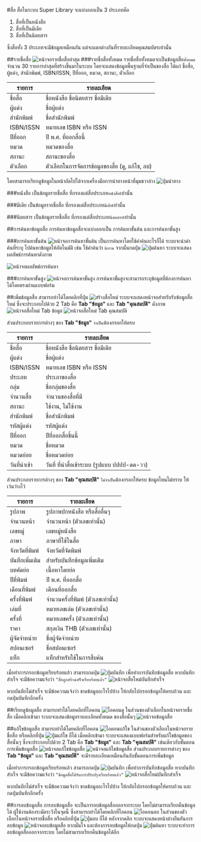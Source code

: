 #สื่อ
สื่อในระบบ Super Library จะแบ่งออกเป็น 3 ประเภทคือ

1. สื่อที่เป็นหนังสือ
2. สื่อที่เป็นมีเดีย
3. สื่อที่เป็นนิตยสาร

ซึ่งสื่อทั้ง 3 ประเภทจะมีข้อมูลเหมือนกัน แต่จะแตกต่างกันที่รายละเอียดคุณสมบัตรเท่านั้น

##รายชื่อสื่อ
![หน้าจอรายชื่อสื่อล่าสุด](images/screen/items/ItemsLatest.png)
###รายชื่อสื่อทั้งหมด
รายชื่อสื่อทั้งหมดจะเป็นข้อมูลสื่อ`ทั้งหมด` จำนวน 30 รายการล่าสุดที่สร้างขึ้นมาในระบบ โดยจะแสดงข้อมูลพื้นฐานที่จำเป็นของสื่อ ได้แก่ ชื่อสื่อ, ผู้แต่ง, สำนักพิมพ์, ISBN/ISSN, ปีที่ออก, หมวด, สถานะ, ตัวเลือก

รายการ       | รายละเอียด
------------ | -------------
ชื่อสื่อ | ชื่อหนังสือ ชื่อนิตยสาร ชื่อมีเดีย
ผู้แต่ง | ชื่อผู้แต่ง
สำนักพิมพ์ | ชื่อสำนักพิมพ์
ISBN/ISSN | หมายเลข ISBN หรือ ISSN
ปีที่ออก | ปี พ.ศ. ที่ออกสื่อนี้
หมวด | หมวดของสื่อ
สถานะ | สถานะของสื่อ
ตัวเลือก       | ตัวเลือกในการจัดการข้อมูลของสื่อ (ดู, แก้ใข, ลบ)

โดยสามารถเรียกดูข้อมูลในหน้าถัดไปได้จากเครื่องมือการนำทางหน้าที่มุมขวาล่าง ![ปุ่มนำทาง](images/button/ButtonPageNavigator.png)

###หนังสือ
เป็นข้อมูลรายชื่อสื่อ ที่กรองแต่สื่อประเภท`หนังสือ`เท่านั้น

###มีเดีย
เป็นข้อมูลรายชื่อสื่อ ที่กรองแต่สื่อประเภท`มีเดีย`เท่านั้น

###นิตยสาร
เป็นข้อมูลรายชื่อสื่อ ที่กรองแต่สื่อประเภท`นิตยสาร`เท่านั้น

##การค้นหาข้อมูลสื่อ
การค้นหาข้อมูลสื่อจะแบ่งออกเป็น การค้นหาขั้นต้น และการค้นหาขั้นสูง

###การค้นหาขั้นต้น
![หน้าจอการค้นหาขั้นต้น](images/screen/items/ItemsBasicSearch.png)
เป็นการค้นหาโดยใช้คำค้นอะไรก็ได้ ระบบจะนำคำค้นที่ระบุ ไปค้นหาข้อมูลให้อัตโนมัติ เช่น ใช้คำค้นว่า `นิทาน` จากนั้นกดปุ่ม ![ปุ่มค้นหา](images/button/ButtonSearch.png) ระบบจะแสดงผลลัพธ์การค้นหาดังภาพ

![หน้าจอผลลัพธ์การค้นหา](images/screen/items/ItemsBasicSearchResult.png)

###การค้นหาขั้นสูง
![หน้าจอการค้นหาขั้นสูง](images/screen/items/ItemsAdvancedSearch.png)
การค้นหาขั้นสูงจะสามารถระบุข้อมูลที่ต้องการค้นหาได้โดยตรงผ่านแบบฟอร์ม


##เพิ่มข้อมูลสื่อ
สามารถทำได้โดยคลิกที่ปุ่ม ![สร้างสื่อใหม่](images/button/ButtonItemsNew.png) ระบบจะแสดงหน้าจอสำหรับรับข้อมูลสื่อใหม่ ซึ่งจะประกอบไปด้วย 2 Tab คือ **Tab "ข้อมูล"** และ **Tab "คุณสมบัติ"** ดังภาพ ![หน้าจอสื่อใหม่ Tab ข้อมูล](images/screen/items/ItemsNewInformation.png) ![หน้าจอสื่อใหม่ Tab คุณสมบัติ](images/screen/items/ItemsNewProperty.png)

ส่วนประกอบรายการต่างๆ ของ **Tab "ข้อมูล"** `จำเป็น`ต้องกรอกให้ครบ

รายการ       | รายละเอียด
------------ | -------------
ชื่อสื่อ | ชื่อหนังสือ ชื่อนิตยสาร ชื่อมีเดีย
ผู้แต่ง | ชื่อผู้แต่ง
ISBN/ISSN | หมายเลข ISBN หรือ ISSN
ประเภท| ประเภาของสื่อ
กลุ่ม| ชื่อกลุ่มของสื่อ
จำนวนสื่อ | จำนวนของสื่อที่มี
สถานะ| ใช้งาน, ไม่ใช้งาน
สำนักพิมพ์ | ชื่อสำนักพิมพ์
รหัสผู้แต่ง | รหัสผู้แต่ง
ปีที่ออก | ปีที่ออกสื่อชิ้นนี้
หมวด | ชื่อหมวด
หมวดย่อย | ชื่อหมวดย่อย
วันที่นำเข้า | วันที่ ที่นำสื่อเข้าระบบ (รูปแบบ ปปปป-ดด-วว)


ส่วนประกอบรายการต่างๆ ของ **Tab "คุณสมบัติ"** `ไม่จำเป็น`ต้องกรอกให้ครบ ข้อมูลไหนไม่ทราบ ให้เว้นว่างไว้

รายการ       | รายละเอียด
------------ | -------------
รูปภาพ | รูปภาพปกหนังสือ หรือสื่ออื่นๆ
จำนวนหน้า | จำนวนหน้า (ตัวเลขเท่านั้น)
เลขหมู่ | เลขหมู่หนังสือ
ภาษา | ภาษาที่ใช้ในสื่อ
จังหวัดที่พิมพ์ | จังหวัดที่จัดพิมพ์ 
บันทึกเพิ่มเติม | สำหรับบันทึกข้อมูลเพิ่มเติม
บทคัดย่อ | เนื้อหาโดยย่อ
ปีที่พิมพ์ | ปี พ.ศ. ที่ออกสื่อ
เดือนที่พิมพ์ | เดือนที่ออกสื่อ
ครั้งที่พิมพ์ | จำนวนครั้งที่พิมพ์ (ตัวเลขเท่านั้น) 
เล่มที่ | หมายเลขเล่ม (ตัวเลขเท่านั้น)
ครั้งที่ | หมายเลขครั้ง (ตัวเลขเท่านั้น)
ราคา | สกุลเงิน THB (ตัวเลขเท่านั้น) 
ผู้จัดจำหน่าย | ชื่อผู้จัดจำหน่าย 
สปอนเซอร์ | ชื่อสปอนเซอร์ 
แท็ก| แท็กสำหรับใช้ในการสืบค้น


เมื่อทำการกรอกข้อมูลเรียบร้อยแล้ว สามารถกดปุ่ม ![ปุ่มบันทึก](images/button/ButtonSave.png) เพื่อทำการบันทึกข้อมูลสื่อ หากบันทึกสำเร็จ จะมีข้อความแจ้งว่า `"สื่อถูกสร้างเสร็จเรียบร้อยแล้ว"`
![หน้าจอสื่อใหม่บันทึกสำเร็จ](images/screen/items/ItemsCreateSuccess.png)

หากบันทึกไม่สำเร็จ จะมีข้อความแจ้งว่า ขาดข้อมูลอะไรไปบ้าง ให้กลับไปกรอกข้อมูลให้ครบถ้วน และกดปุ่มบันทึกอีกครั้ง


##เรียกดูข้อมูลสื่อ
สามารถทำได้โดยคลิกที่ไอคอน ![ไอคอนดู](images/icons/IconView.png) ในส่วนของตัวเลือกในหน้าจอรายชื่อสื่อ เมื่อคลิกเข้ามา ระบบจะแสดงข้อมูลรายละเอียดทั้งหมด ของสื่อนั้นๆ
![หน้าจอข้อมูลสื่อ](images/screen/items/ItemsView.png)

##แก้ใขข้อมูลสื่อ
สามารถทำได้โดยคลิกที่ไอคอน ![ไอคอนแก้ใข](images/icons/IconEdit.png) ในส่วนของตัวเลือกในหน้าจอรายชื่อสื่อ หรือคลิกที่ปุ่ม ![ปุ่มแก้ใข](images/button/ButtonItemsEdit.png) ก็ได้ เมื่อคลิกเข้ามา ระบบจะแสดงแบบฟอร์มสำหรับแก้ใขข้อมูลของสื่อนั้นๆ ซึ่งจะประกอบไปด้วย 2 Tab คือ **Tab "ข้อมูล"** และ **Tab "คุณสมบัติ"** เช่นเดียวกับขั้นตอน การเพิ่มข้อมูลสื่อ 
![หน้าจอแก้ใขข้อมูลสื่อ](images/screen/items/ItemsEditInformation.png)
![หน้าจอแก้ใขข้อมูลสื่อ](images/screen/items/ItemsEditProperty.png)
ส่วนประกอบรายการต่างๆ ของ **Tab "ข้อมูล"** และ **Tab "คุณสมบัติ"** จะมีรายละเอียดเหมือนกันกับขั้นตอนการเพิ่มข้อมูล

เมื่อทำการกรอกข้อมูลเรียบร้อยแล้ว สามารถกดปุ่ม ![ปุ่มบันทึก](images/button/ButtonSave.png) เพื่อทำการบันทึกข้อมูลสื่อ หากบันทึกสำเร็จ จะมีข้อความแจ้งว่า `"ข้อมูลสื่อได้รับการปรับปรุงเรียบร้อยแล้ว"`
![หน้าจอสื่อใหม่บันทึกสำเร็จ](images/screen/items/ItemsEditSuccess.png)

หากบันทึกไม่สำเร็จ จะมีข้อความแจ้งว่า ขาดข้อมูลอะไรไปบ้าง ให้กลับไปกรอกข้อมูลให้ครบถ้วน และกดปุ่มบันทึกอีกครั้ง

##การลบข้อมูลสื่อ
การลบข้อมูลสื่อ จะเป็นการลบข้อมูลสื่อออกจากระบบ โดยไม่สามารถเรียกคืนข้อมูลได้ ผู้ใช้งานต้องระมัดระวังในจุดนี้ ซึ่งสามารถทำได้โดยคลิกที่ไอคอน ![ไอคอนลบ](images/icons/IconDelete.png) ในส่วนของตัวเลือกในหน้าจอรายชื่อสื่อ หรือคลิกที่ปุ่ม ![ปุ่มลบ](images/button/ButtonDelete.png) ก็ได้ หลังจากคลิก ระบบจะแสดงหน้าต่างยืนยันการลบข้อมูล ![หน้าจอลบข้อมูลสื่อ](images/screen/items/ItemsDeleteConfirm.png)
หากมั่นใจ และต้องการลบข้อมูลให้กดปุ่ม ![ปุ่มค้นหา](images/button/ButtonYes.png) ระบบจะทำการลบข้อมูลสื่อออกจากระบบ โดยไม่สามารถเรียกคืนข้อมูลได้อีก